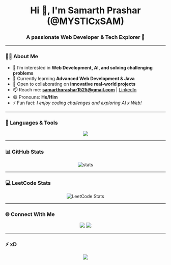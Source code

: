 <h1 align="center">Hi 👋, I'm Samarth Prashar (@MYSTICxSAM)</h1>
<h3 align="center">A passionate Web Developer & Tech Explorer 🚀</h3>  

---  
    
### 👨‍💻 About Me  
- 👀 I’m interested in **Web Development, AI, and solving challenging problems**  
- 🌱 Currently learning **Advanced Web Development & Java**  
- 💞️ Open to collaborating on **innovative real-world projects**  
- 📫 Reach me: **samarthprashar1525@gmail.com** | [LinkedIn](https://www.linkedin.com/in/samarth-prashar-739053286/)  
- 😄 Pronouns: **He/Him**  
- ⚡ Fun fact: *I enjoy coding challenges and exploring AI x Web!*  

---

### 🚀 Languages & Tools  
<p align="center"> 
  <img src="https://skillicons.dev/icons?i=html,css,js,react,java,python,cpp,git,github,vscode,tailwind,nodejs,mysql" />
</p>

---

### 📊 GitHub Stats  
<p align="center">
  <img src="https://github-readme-stats.vercel.app/api?username=MYSTICxSAM&show_icons=true&theme=tokyonight" alt="stats" />
</p>

---

### 💻 LeetCode Stats  
<p align="center">
  <img src="https://leetcard.jacoblin.cool/Samarth1515?theme=dark&font=Source+Code+Pro&extension=activity" alt="LeetCode Stats" />
</p>

---
  
### 🌐 Connect With Me  
<p align="center">
  <a href="mailto:samarthprashar1525@gmail.com"><img src="https://img.shields.io/badge/-Email-red?style=for-the-badge&logo=gmail&logoColor=white"></a>
  <a href="https://www.linkedin.com/in/samarth-prashar-739053286/"><img src="https://img.shields.io/badge/-LinkedIn-blue?style=for-the-badge&logo=linkedin&logoColor=white"></a>
</p>

---

### ⚡ xD  
<p align="center">
   <img src="https://readme-typing-svg.herokuapp.com?size=22&center=true&vCenter=true&width=500&lines=Web+Developer+💻;AI+Explorer+🤖;Open+Source+Contributor+🌍;Always+Learning+📚" />
</p>
